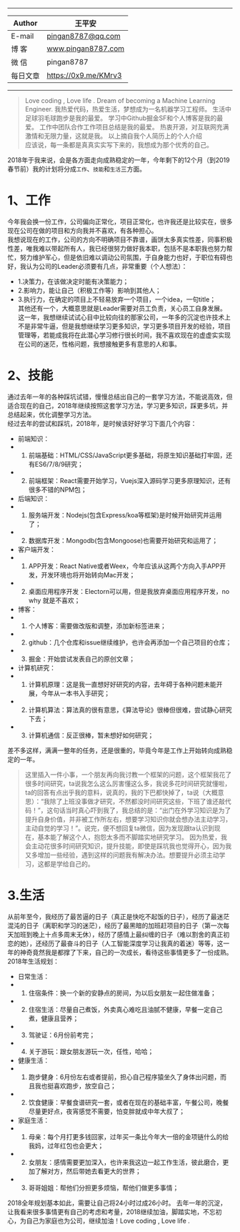 ****
|Author|王平安|
|---|---
|E-mail|pingan8787@qq.com
|博  客|www.pingan8787.com
|微  信|pingan8787
|每日文章|https://0x9.me/KMrv3
****

> Love coding , Love life . Dream of becoming a Machine Learning Engineer.
> 我热爱代码，热爱生活，梦想成为一名机器学习工程师。
> 生活中足球羽毛球跑步是我的最爱。
> 学习中Github掘金SF和个人博客是我的最爱。
> 工作中团队合作工作项目总结是我的最爱。
> 热衷开源，对互联网充满激情和无限力量，这就是我。
以上摘自我个人简历上的个人介绍   
应该说，每一条都是真真实实写下来的，我想成为那个优秀的自己。  

2018年于我来说，会是各方面走向成熟稳定的一年，今年剩下的12个月（到2019春节前）我的计划将分成`工作`、`技能`和`生活`三方面。

# 1、工作
今年我会换一份工作，公司偏向正常化，项目正常化，也许我还是比较实在，很多现在公司在做的项目和方向我并不喜欢，有各种担心。  
我想说现在的工作，公司的方向不明确项目不靠谱，画饼太多真实性差，同事积极性差，唯我难以带起所有人，我已经很努力做好我本职，包括不是本职我也努力帮忙，努力维护军心，但是依旧难以调动公司氛围，于自身能力也好，于职位有碍也好，我认为公司的Leader必须要有几点，非常重要（个人想法）：  
* 1.决策力，在该做决定时能有决策能力；  
* 2.影响力，能让自己（积极工作等）影响到其他人；  
* 3.执行力，在确定的项目上不轻易放弃一个项目，一个idea，一句title；  
其他还有一个，大概意思就是Leader需要对员工负责，关心员工自身发展。  
这一年，我想继续试试心目中比较向往的那家公司，一年多的沉淀也许技术上不是非常牛逼，但是我想继续学习更多知识，学习更多项目开发的经验，项目管理等，若能成我将在此潜心学习修行很长时间，我不喜欢现在的虚虚实实现在公司的迷茫，性格问题，我想接触更多有意思的人和事。  

# 2、技能
通过去年一年的各种踩坑试错，慢慢总结出自己的一套学习方法，不能说高效，但适合现在的自己，2018年继续按照这套学习方法，学习更多知识，踩更多坑，并总结起来，优化调整学习方法。  
经过去年的尝试和踩坑，2018年，是时候该好好学习下面几个内容：  
* 前端知识：  
*   1. 前端基础：HTML/CSS/JavaScript更多基础，将原生知识基础打牢固，还有ES6/7/8/9研究；    
*   2. 前端框架：React需要开始学习，Vuejs深入源码学习更多原理知识，还有很多不错的NPM包；  
* 后端知识：  
*   1. 服务端开发：Nodejs(包含Express/koa等框架)是时候开始研究并运用了；  
*   2. 数据库开发：Mongodb(包含Mongoose)也需要开始研究和运用了；  
* 客户端开发：
*   1. APP开发：React Native或者Weex，今年应该从这两个方向入手APP开发，开发环境也将开始转向Mac开发；
*   2. 桌面应用程序开发：Electorn可以用，但是我放弃桌面应用程序开发，no why 就是不喜欢；
* 博客：
*   1. 个人博客：需要做改版和调整，添加新标签进来；
*   2. github：几个仓库和issue继续维护，也许会再添加一个自己项目的仓库；
*   3. 掘金：开始尝试发表自己的原创文章；
* 计算机研究：
*   1. 计算机原理：这是我一直想好好研究的内容，去年碍于各种问题未能开展，今年从一本书入手研究；   
*   2. 计算机算法：算法真的很有意思，《算法导论》很棒但很难，尝试静心研究下去；   
*   3. 计算机通信：反正很棒，暂未想好如何研究；   

差不多这样，满满一整年的任务，还是很重的，毕竟今年是工作上开始转向成熟稳定的一年。
> 这里插入一件小事，一个朋友再向我讨教一个框架的问题，这个框架我花了很多时间研究，ta说我怎么这么厉害懂这么多，我说多花时间研究就懂啦，ta的回答有点出乎我的意料，说真的，我的下巴都快掉了，ta说（大概意思）：“我除了上班没事做才研究，不然都没时间研究这些，下班了谁还敲代码！”，这句话当时真心吓到我了，我总结的是：“出门在外学习知识是为了提升自身价值，并非被工作所左右，想要学习知识你就会想办法主动学习，主动自觉的学习！”。说完，便不想回复ta微信，因为发现跟ta认识到现在，基本能了解这个人，抱怨太多而不脚踏实地研究学习。
因为热爱，我会主动花很多时间研究知识，提升技能，即使是踩坑我也觉得开心，因为我又多增加一些经验，遇到这样的问题我有解决办法。想要提升必须主动学习，这都是学给自己的。   

# 3.生活 
从前年至今，我经历了最苦逼的日子（真正是快吃不起饭的日子），经历了最迷茫混沌的日子（离职和学习的迷茫），经历了最黑暗的加班赶项目的日子（第一次每天加班到晚上十点多周末无休），经历了感情上最纠缠的日子（难以割舍的真正初恋的她），还经历了最奋斗的日子（人工智能深度学习让我真的着迷）等等，这一年的神奇竟然我是都撑了下来，自己的一次成长，看待这些事情更多了一份成熟。  
2018年生活规划： 
* 日常生活：
*   1. 住宿条件：换一个新的安静点的房间，为以后女朋友一起住做准备；  
*   2. 住宿生活：尽量自己煮饭，外卖真心难吃且油腻不健康，早餐一定自己煮，健康且营养；
*   3. 驾驶证：6月份前考完；
*   4. 关于游玩：跟女朋友游玩一次，任性，哈哈；
* 健康生活：
*   1. 跑步健身：6月份左右或者提前，担心自己程序猿坐久了身体出问题，而且我也挺喜欢跑步，放空自己；
*   2. 饮食健康：早餐食谱研究一套，或者在现在的基础丰富，午餐公司，晚餐尽量更好点，夜宵感觉不需要，怕变胖就成中年大叔了；
* 家庭生活：
*   1. 母亲：每个月打更多钱回家，过年买一条比今年大一倍的金项链什么的给我妈，过年红包也会更大；  
*   2. 女朋友：感情需要更加深入，也许来我这边一起工作生活，彼此磨合，更加了解对方，然后带她去看更大的世界；
*   3. 哥哥姐姐：帮他们分担更多烦恼，帮他们做更多事情；

2018全年规划基本如此，需要让自己将24小时过成26小时。
去年一年的沉淀，让我看来很多事情更有自己的考虑和考量，2018继续加油，脚踏实地，不忘初心，为自己为家庭也为公司，继续加油！Love coding , Love life .
